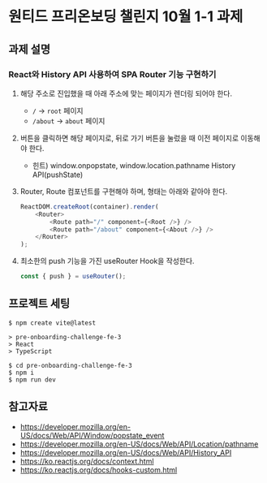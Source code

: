 # 원티드 프리온보딩 챌린지 10월 1-1 과제

## 과제 설명

### React와 History API 사용하여 SPA Router 기능 구현하기

1. 해당 주소로 진입했을 때 아래 주소에 맞는 페이지가 렌더링 되어야 한다.

    - `/` → `root` 페이지
    - `/about` → `about` 페이지

2. 버튼을 클릭하면 해당 페이지로, 뒤로 가기 버튼을 눌렀을 때 이전 페이지로 이동해야 한다.
    - 힌트) window.onpopstate, window.location.pathname History API(pushState)
3. Router, Route 컴포넌트를 구현해야 하며, 형태는 아래와 같아야 한다.

    ```typescript
    ReactDOM.createRoot(container).render(
        <Router>
            <Route path="/" component={<Root />} />
            <Route path="/about" component={<About />} />
        </Router>
    );
    ```

4. 최소한의 push 기능을 가진 useRouter Hook을 작성한다.

    ```typescript
    const { push } = useRouter();
    ```

## 프로젝트 세팅

```shell
$ npm create vite@latest

> pre-onboarding-challenge-fe-3
> React
> TypeScript
```

```
$ cd pre-onboarding-challenge-fe-3
$ npm i
$ npm run dev
```

## 참고자료

-   https://developer.mozilla.org/en-US/docs/Web/API/Window/popstate_event
-   https://developer.mozilla.org/en-US/docs/Web/API/Location/pathname
-   https://developer.mozilla.org/en-US/docs/Web/API/History_API
-   https://ko.reactjs.org/docs/context.html
-   https://ko.reactjs.org/docs/hooks-custom.html
